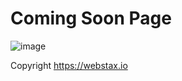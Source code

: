 # Coming Soon Page
![image](https://user-images.githubusercontent.com/74594229/188120089-20141bec-5ba6-40ff-b32a-4ba72f3cd636.png)

Copyright https://webstax.io
